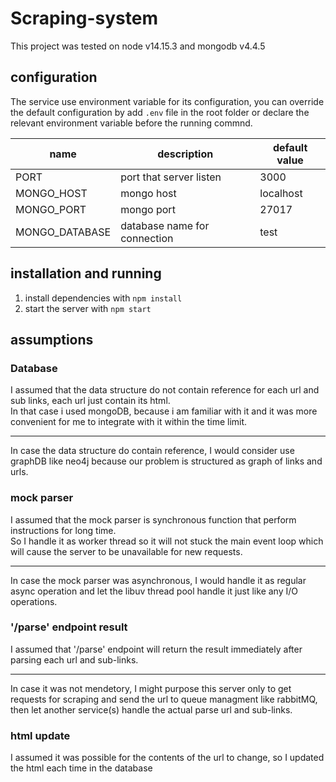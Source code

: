 # Scraping-system

This project was tested on node v14.15.3 and mongodb v4.4.5

## configuration

The service use environment variable for its configuration, you can override the default configuration by add `.env` file in the root folder or declare the relevant environment variable before the running commnd.  

| name | description | default value
|-|-|-|
| PORT | port that server listen | 3000
| MONGO_HOST |  mongo host | localhost
| MONGO_PORT | mongo port | 27017
| MONGO_DATABASE| database name for connection | test

## installation and running

1. install dependencies with `npm install`
2. start the server with `npm start`

## assumptions

### Database

I assumed that the data structure do not contain reference for each url and sub links, each url just contain its html.  
In that case i used mongoDB, because i am familiar with it and it was more convenient for me to integrate with it within the time limit.  
___
In case the data structure do contain reference, I would consider use graphDB like neo4j because our problem is structured as graph of links and urls.  

### mock parser

I assumed that the mock parser is synchronous function that perform instructions for long time.   
So I handle it as worker thread so it will not stuck the main event loop which will cause the server to be unavailable  for new requests.
___
In case the mock parser was asynchronous, I would handle it as regular async operation and let the libuv thread pool handle it just like any I/O operations.

### '/parse' endpoint result

I assumed that '/parse' endpoint will return the result immediately after parsing each url and sub-links.
___
In case it was not mendetory, I might purpose this server only to get requests for scraping and send the url to queue managment like rabbitMQ, then let another service(s) handle the actual parse url and sub-links.

### html update
I assumed it was possible for the contents of the url to change, so I updated the html each time in the database  